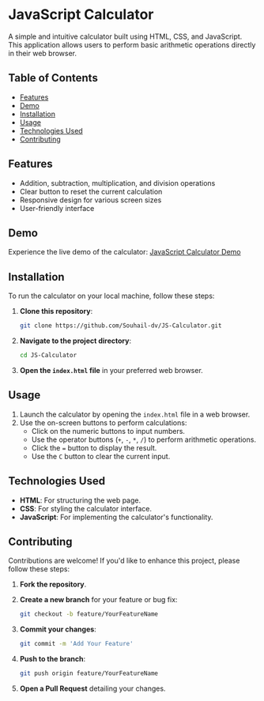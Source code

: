 # JavaScript Calculator

A simple and intuitive calculator built using HTML, CSS, and JavaScript. This application allows users to perform basic arithmetic operations directly in their web browser.

## Table of Contents

- [Features](#features)
- [Demo](#demo)
- [Installation](#installation)
- [Usage](#usage)
- [Technologies Used](#technologies-used)
- [Contributing](#contributing)

## Features

- Addition, subtraction, multiplication, and division operations
- Clear button to reset the current calculation
- Responsive design for various screen sizes
- User-friendly interface
  
## Demo
Experience the live demo of the calculator: [JavaScript Calculator Demo](https://souhail-dv.github.io/JS-CALCULATOR/)

## Installation

To run the calculator on your local machine, follow these steps:

1. **Clone this repository**:

   ```bash
   git clone https://github.com/Souhail-dv/JS-Calculator.git
   ```

2. **Navigate to the project directory**:

   ```bash
   cd JS-Calculator
   ```

3. **Open the `index.html` file** in your preferred web browser.

## Usage

1. Launch the calculator by opening the `index.html` file in a web browser.
2. Use the on-screen buttons to perform calculations:
   - Click on the numeric buttons to input numbers.
   - Use the operator buttons (`+`, `-`, `*`, `/`) to perform arithmetic operations.
   - Click the `=` button to display the result.
   - Use the `C` button to clear the current input.

## Technologies Used

- **HTML**: For structuring the web page.
- **CSS**: For styling the calculator interface.
- **JavaScript**: For implementing the calculator's functionality.

## Contributing

Contributions are welcome! If you'd like to enhance this project, please follow these steps:

1. **Fork the repository**.
2. **Create a new branch** for your feature or bug fix:

   ```bash
   git checkout -b feature/YourFeatureName
   ```

3. **Commit your changes**:

   ```bash
   git commit -m 'Add Your Feature'
   ```

4. **Push to the branch**:

   ```bash
   git push origin feature/YourFeatureName
   ```

5. **Open a Pull Request** detailing your changes.


